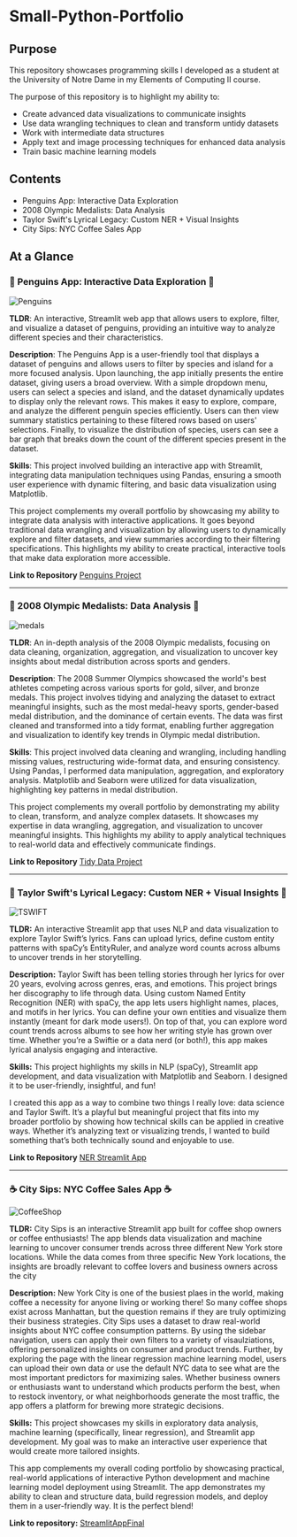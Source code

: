 # Small-Python-Portfolio

## Purpose

This repository showcases programming skills I developed as a student at the University of Notre Dame in my Elements of Computing II course.


The purpose of this repository is to highlight my ability to:

   - Create advanced data visualizations to communicate insights
   - Use data wrangling techniques to clean and transform untidy datasets
   - Work with intermediate data structures
   - Apply text and image processing techniques for enhanced data analysis
   - Train basic machine learning models 

## Contents
   - Penguins App: Interactive Data Exploration
   - 2008 Olympic Medalists: Data Analysis
   - Taylor Swift's Lyrical Legacy: Custom NER + Visual Insights
   - City Sips: NYC Coffee Sales App

## At a Glance

### 🐧 Penguins App: Interactive Data Exploration 🐧

![Penguins](basic%20streamlit%20app/Penguins1.png)

**TLDR**: An interactive, Streamlit web app that allows users to explore, filter, and visualize a dataset of penguins, providing an intuitive way to analyze different species and their characteristics.

**Description**: The Penguins App is a user-friendly tool that displays a dataset of penguins and allows users to filter by species and island for a more focused analysis. Upon launching, the app initially presents the entire dataset, giving users a broad overview. With a simple dropdown menu, users can select a species and island, and the dataset dynamically updates to display only the relevant rows. This makes it easy to explore, compare, and analyze the different penguin species efficiently. Users can then view summary statistics pertaining to these filtered rows based on users' selections. Finally, to visualize the distribution of species, users can see a bar graph that breaks down the count of the different species present in the dataset. 

**Skills**: This project involved building an interactive app with Streamlit, integrating data manipulation techniques using Pandas, ensuring a smooth user experience with dynamic filtering, and basic data visualization using Matplotlib. 

This project complements my overall portfolio by showcasing my ability to integrate data analysis with interactive applications. It goes beyond traditional data wrangling and visualization by allowing users to dynamically explore and filter datasets, and view summaries according to their filtering specifications. This highlights my ability to create practical, interactive tools that make data exploration more accessible.

**Link to Repository** [Penguins Project](https://github.com/jsmall16/Small-Python-Portfolio/tree/main/basic%20streamlit%20app)

---

### 🏅 2008 Olympic Medalists: Data Analysis 🏅

![medals](TidyData-Project/stock_medals.png)

**TLDR**: An in-depth analysis of the 2008 Olympic medalists, focusing on data cleaning, organization, aggregation, and visualization to uncover key insights about medal distribution across sports and genders.

**Description**: The 2008 Summer Olympics showcased the world's best athletes competing across various sports for gold, silver, and bronze medals. This project involves tidying and analyzing the dataset to extract meaningful insights, such as the most medal-heavy sports, gender-based medal distribution, and the dominance of certain events. The data was first cleaned and transformed into a tidy format, enabling further aggregation and visualization to identify key trends in Olympic medal distribution.

**Skills**: This project involved data cleaning and wrangling, including handling missing values, restructuring wide-format data, and ensuring consistency. Using Pandas, I performed data manipulation, aggregation, and exploratory analysis. Matplotlib and Seaborn were utilized for data visualization, highlighting key patterns in medal distribution. 

This project complements my overall portfolio by demonstrating my ability to clean, transform, and analyze complex datasets. It showcases my expertise in data wrangling, aggregation, and visualization to uncover meaningful insights. This highlights my ability to apply analytical techniques to real-world data and effectively communicate findings.

**Link to Repository** [Tidy Data Project](https://github.com/jsmall16/Small-Python-Portfolio/tree/main/TidyData-Project) 

---

### 🎤 Taylor Swift's Lyrical Legacy: Custom NER + Visual Insights 🎤

![TSWIFT](NERStreamlitApp/TSNERIMAGE.jpeg)

**TLDR:** An interactive Streamlit app that uses NLP and data visualization to explore Taylor Swift’s lyrics. Fans can upload lyrics, define custom entity patterns with spaCy’s EntityRuler, and analyze word counts across albums to uncover trends in her storytelling.

**Description:** Taylor Swift has been telling stories through her lyrics for over 20 years, evolving across genres, eras, and emotions. This project brings her discography to life through data. Using custom Named Entity Recognition (NER) with spaCy, the app lets users highlight names, places, and motifs in her lyrics. You can define your own entities and visualize them instantly (meant for dark mode users!). On top of that, you can explore word count trends across albums to see how her writing style has grown over time. Whether you’re a Swiftie or a data nerd (or both!), this app makes lyrical analysis engaging and interactive.

**Skills:** This project highlights my skills in NLP (spaCy), Streamlit app development, and data visualization with Matplotlib and Seaborn. I designed it to be user-friendly, insightful, and fun!

I created this app as a way to combine two things I really love: data science and Taylor Swift. It’s a playful but meaningful project that fits into my broader portfolio by showing how technical skills can be applied in creative ways. Whether it’s analyzing text or visualizing trends, I wanted to build something that’s both technically sound and enjoyable to use.

**Link to Repository** [NER Streamlit App](https://github.com/jsmall16/Small-Python-Portfolio/tree/main/NERStreamlitApp) 

---

### ☕ City Sips: NYC Coffee Sales App ☕

![CoffeeShop](StreamlitAppFinal/Images/Coffeeshop.jpg)

**TLDR:** City Sips is an interactive Streamlit app built for coffee shop owners or coffee enthusiasts! The app blends data visualization and machine learning to uncover consumer trends across three different New York store locations. While the data comes from three specific New York locations, the insights are broadly relevant to coffee lovers and business owners across the city

**Description:** New York City is one of the busiest plaes in the world, making coffee a necessity for anyone living or working there! So many coffee shops exist across Manhattan, but the question remains if they are truly optimizing their business strategies. City Sips uses a dataset to draw real-world insights about NYC coffee consumption patterns. By using the sidebar navigation, users can apply their own filters to a variety of visaulziations, offering personalized insights on consumer and product trends. Further, by exploring the page with the linear regression machine learning model, users can upload their own data or use the default NYC data to see what are the most important predictors for maximizing sales. Whether business owners or enthusiasts want to understand which products perform the best, when to restock inventory, or what neighborhoods generate the most traffic, the app offers a platform for brewing more strategic decisions. 

**Skills:** This project showcases my skills in exploratory data analysis, machine learning (specifically, linear regression), and Streamlit app development. My goal was to make an interactive user experience that would create more tailored insights. 

This app complements my overall coding portfolio by showcasing practical, real-world applications of interactive Python development and machine learning model deployment using Streamlit. The app demonstrates my ability to clean and structure data, build regression models, and deploy them in a user-friendly way. It is the perfect blend!

**Link to repository:** [StreamlitAppFinal](https://github.com/jsmall16/Small-Python-Portfolio/tree/main/StreamlitAppFinal)

